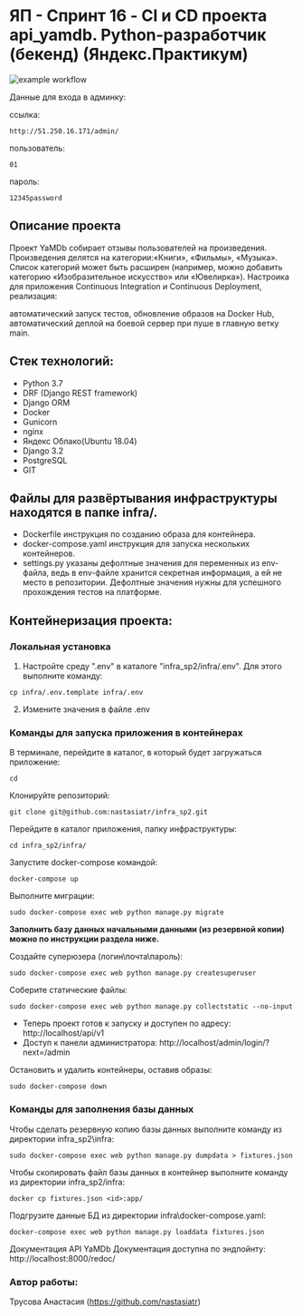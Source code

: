 # ЯП - Спринт 16 - CI и CD проекта api_yamdb. Python-разработчик (бекенд) (Яндекс.Практикум)
 

![example workflow](https://github.com/nastasiatr/yamdb_final/workflows/yamdb_workflow.yml/badge.svg)

Данные для входа в админку:

ссылка:
``` 
http://51.250.16.171/admin/
``` 

пользователь: 

``` 
01
```
пароль: 
``` 
12345password
``` 


## Описание проекта
Проект YaMDb собирает отзывы пользователей на произведения. Произведения делятся на категории:«Книги», «Фильмы», «Музыка». Список категорий может быть расширен (например, можно добавить категорию «Изобразительное искусство» или «Ювелирка»). Настроика для приложения Continuous Integration и Continuous Deployment, реализация:

автоматический запуск тестов,
обновление образов на Docker Hub,
автоматический деплой на боевой сервер при пуше в главную ветку main.
 
## Стек технологий: 
* Python 3.7 
* DRF (Django REST framework) 
* Django ORM 
* Docker 
* Gunicorn 
* nginx 
* Яндекс Облако(Ubuntu 18.04) 
* Django 3.2 
* PostgreSQL 
* GIT 
 
 
## Файлы для развёртывания инфраструктуры находятся в папке infra/. 
 
 * Dockerfile инструкция по созданию образа для контейнера. 
 * docker-compose.yaml инструкция для запуска нескольких контейнеров. 
 * settings.py указаны дефолтные значения для переменных из env-файла, ведь в env-файле хранится секретная информация, а ей не место в репозитории. Дефолтные значения нужны для успешного прохождения тестов на платформе. 
 
## Контейнеризация проекта: 
 
### Локальная установка 
 
1. Настройте среду ".env" в каталоге "infra_sp2/infra/.env". Для этого выполните команду: 
 
``` 
cp infra/.env.template infra/.env 
``` 
2. Измените значения в файле .env 
 
 
### Команды для запуска приложения в контейнерах 
В терминале, перейдите в каталог, в который будет загружаться приложение: 
``` 
cd  
``` 
Клонируйте репозиторий: 
``` 
git clone git@github.com:nastasiatr/infra_sp2.git 
``` 
Перейдите в каталог приложения, папку инфраструктуры: 
``` 
cd infra_sp2/infra/ 
``` 
Запустите docker-compose командой: 
``` 
docker-compose up 
``` 
Выполните миграции: 
``` 
sudo docker-compose exec web python manage.py migrate 
``` 
**Заполнить базу данных начальными данными (из резервной копии) можно по инструкции раздела ниже.** 
 
Создайте суперюзера (логин\почта\пароль): 
``` 
sudo docker-compose exec web python manage.py createsuperuser 
``` 
Соберите статические файлы: 
``` 
sudo docker-compose exec web python manage.py collectstatic --no-input  
``` 
* Теперь проект готов к запуску и доступен по адресу: http://localhost/api/v1 
* Доступ к панели администратора: http://localhost/admin/login/?next=/admin 
 
Остановить и удалить контейнеры, оставив образы: 
``` 
sudo docker-compose down  
``` 
### Команды для заполнения базы данных 
 
Чтобы сделать резервную копию базы данных выполните команду из директории infra_sp2\infra: 
 
``` 
sudo docker-compose exec web python manage.py dumpdata > fixtures.json 
```     
 
Чтобы скопировать файл базы данных в контейнер выполните команду из директории infra_sp2/infra: 
``` 
docker cp fixtures.json <id>:app/ 
```   
 
Подгрузите данные БД из директории infra\docker-compose.yaml: 
 
``` 
docker-compose exec web python manage.py loaddata fixtures.json 
``` 
 

Документация API YaMDb
Документация доступна по эндпойнту: http://localhost:8000/redoc/


### Автор работы: 
 
Трусова Анастасия (https://github.com/nastasiatr) 

